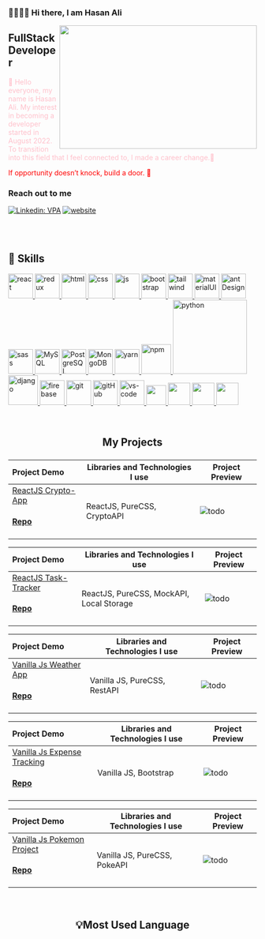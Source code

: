 ###   🙇‍♂️👋🏻 Hi there, I am Hasan Ali

<img src="https://media.giphy.com/media/3oEjHNdJf6ilveYXIc/giphy.gif" align="right" width="400" height="250">

## FullStack Developer
<font color="pink"> 🧐 Hello everyone, my name is Hasan Ali. My interest in becoming a developer started in August 2022. To transition into this field that I feel connected to, I made a career change.🚀 </font>

<font color="red"> If opportunity doesn’t knock, buiId a door. :muscle: </font>

### Reach out to me


[![Linkedin: VPA](https://img.shields.io/badge/linkedin-%230077B5.svg?&style=for-the-badge&logo=linkedin&logoColor=white)](https://www.linkedin.com/in/hasanalierk/)
[![website](https://img.shields.io/badge/gmail-f1f2f6.svg?&style=for-the-badge&logo=gmail&logoColor=red)](mailto:hasanalierk98@gmail.com)



<br />
<br />

## 🚀 Skills
<p>
<a href="#" target="_blank"> <img src="https://cdn.icon-icons.com/icons2/2415/PNG/512/react_original_wordmark_logo_icon_146375.png" alt="react" width="50"/> </a> 
<a href="#" target="_blank"> <img src="https://user-images.githubusercontent.com/25181517/187896150-cc1dcb12-d490-445c-8e4d-1275cd2388d6.png" alt="redux" width="50"/> </a> 
<a href="#" target="_blank"> <img src="https://www.svgrepo.com/show/353884/html-5.svg" alt="html" height="50"/> </a> 
<a href="#" target="_blank"> <img src="https://www.svgrepo.com/show/303263/css3-logo.svg" alt="css" height="50"/> </a> 
<a href="#" target="_blank"> <img src="https://cdn.icon-icons.com/icons2/2108/PNG/512/javascript_icon_130900.png" alt="js" height="50"/> </a> 
<a href="#" target="_blank"> <img src="https://user-images.githubusercontent.com/25181517/183898054-b3d693d4-dafb-4808-a509-bab54cf5de34.png" alt="bootstrap" height="50"/> </a> 
<a href="#" target="_blank"> <img src="https://user-images.githubusercontent.com/25181517/202896760-337261ed-ee92-4979-84c4-d4b829c7355d.png" alt="tailwind" height="50"/> </a> 
<a href="#" target="_blank"> <img src="https://user-images.githubusercontent.com/25181517/189716630-fe6c084c-6c66-43af-aa49-64c8aea4a5c2.png" alt="materialUI" height="50"/> </a> 
  <a href="#" target="_blank"> <img src="https://user-images.githubusercontent.com/25181517/190887795-99cb0921-e57f-430b-a111-e165deedaa36.png" alt="antDesign" height="50"/> </a> 
<a href="#" target="_blank"> <img src="https://user-images.githubusercontent.com/25181517/192158956-48192682-23d5-4bfc-9dfb-6511ade346bc.png" alt="sass" height="50"/> </a> 
<a href="#" target="_blank"> <img src="https://cdn.icon-icons.com/icons2/2415/PNG/512/mysql_original_wordmark_logo_icon_146417.png" alt="MySQL" height="50"/> </a> 
<a href="#" target="_blank"> <img src="https://www.vectorlogo.zone/logos/postgresql/postgresql-ar21.svg" alt="PostgreSQL" height="50"/> </a> 
<a href="#" target="_blank"> <img src="https://www.vectorlogo.zone/logos/mongodb/mongodb-ar21.svg" alt="MongoDB" height="50"/> </a> 
<a href="#" target="_blank"> <img src="https://user-images.githubusercontent.com/25181517/183049794-a3dfaddd-22ee-4ffe-b0b4-549ccd4879f9.png" alt="yarn" height="50"/> </a>
<a href="#" target="_blank"> <img src="https://user-images.githubusercontent.com/25181517/121401671-49102800-c959-11eb-9f6f-74d49a5e1774.png" alt="npm" height="60"/> </a> 
<a href="#" target="_blank"> <img src="https://www.python.org/static/img/python-logo.png" alt="python" width="150"/> </a>  
<a href="#" target="_blank"> <img src="https://cdn.icon-icons.com/icons2/2415/PNG/512/django_plain_logo_icon_146558.png" alt="django" height="60"/> </a> 
<a href="#" target="_blank"> <img src="https://user-images.githubusercontent.com/25181517/189716855-2c69ca7a-5149-4647-936d-780610911353.png" alt="firebase" height="50"/> </a> 
<a href="#" target="_blank"> <img src="https://www.vectorlogo.zone/logos/git-scm/git-scm-icon.svg" alt="git" height="50"/> </a> 
<a href="#" target="_blank"> <img src="https://www.svgrepo.com/show/349375/github.svg" alt="gitHub" height="50"/> </a> 
<a href="#" target="_blank"> <img src="https://user-images.githubusercontent.com/25181517/192108891-d86b6220-e232-423a-bf5f-90903e6887c3.png" alt="vs-code" height="50"/> </a> 
<a href="#" target="_blank"> <img src="https://user-images.githubusercontent.com/25181517/183912952-83784e94-629d-4c34-a961-ae2ae795b662.png" height="40"/> </a>
<a href="#" target="_blank"> <img src="https://www.svgrepo.com/show/354354/slack-icon.svg" height="45"/> </a>
  <a href="#" target="_blank"> <img src="https://user-images.githubusercontent.com/25181517/192109061-e138ca71-337c-4019-8d42-4792fdaa7128.png" height="45"/> </a>
    <a href="#" target="_blank"> <img src="https://user-images.githubusercontent.com/25181517/186884152-ae609cca-8cf1-4175-8d60-1ce1fa078ca2.png" height="45"/> </a>

</p>

<br />

<!--<div  align="center"> <img src="https://raw.githubusercontent.com/scriptex/github-contributions-snake/snake/github-contribution-grid-snake.svg" /></div>-->
<h2 align="center">My Projects</h2>

###

Project Demo       |Libraries and Technologies I use     |Project Preview   
:-------------------------|-------------------------|-------------------------
[ReactJS Crypto-App](https://crypto-app-hasanalierk.netlify.app/) <h4>[Repo](https://github.com/hasanalierk/crypto-app-react)</h4> | ReactJS, PureCSS, CryptoAPI|![todo](https://user-images.githubusercontent.com/118939050/225421097-7930d2c0-914e-4afe-92a8-19d23ec526c7.gif)

Project Demo       |Libraries and Technologies I use     |Project Preview   
:-------------------------|-------------------------|-------------------------
[ReactJS Task-Tracker](https://task-tracker-hasanalierk.netlify.app/) <h4>[Repo](https://github.com/hasanalierk/task-tracker)</h4> | ReactJS, PureCSS, MockAPI, Local Storage |![todo](https://user-images.githubusercontent.com/118939050/225419257-fc287166-bdbd-4b53-97a5-50d005a549a2.gif)

Project Demo       |Libraries and Technologies I use     |Project Preview   
:-------------------------|-------------------------|-------------------------
[Vanilla Js Weather App](https://hasanalierk.github.io/Weather-App/) <h4>[Repo](https://github.com/hasanalierk/Weather-App)</h4> | Vanilla JS, PureCSS, RestAPI |![todo](https://user-images.githubusercontent.com/118939050/225414631-9236ac7e-43b8-471a-aa46-27e6388fde5a.gif)


Project Demo       |Libraries and Technologies I use     |Project Preview   
:-------------------------|-------------------------|-------------------------
[Vanilla Js Expense Tracking](https://hasanalierk.github.io/Gider-Takip/) <h4>[Repo](https://github.com/hasanalierk/Gider-Takip)</h4> | Vanilla JS, Bootstrap |![todo](https://user-images.githubusercontent.com/118939050/225411975-5ce5bee7-573c-4585-938c-640e2b6908a2.gif)

Project Demo       |Libraries and Technologies I use     |Project Preview   
:-------------------------|-------------------------|-------------------------
[Vanilla Js Pokemon Project](https://hasanalierk.github.io/Pokemon-Project/) <h4>[Repo](https://github.com/hasanalierk/Pokemon-Project)</h4> | Vanilla JS, PureCSS, PokeAPI |![todo](https://user-images.githubusercontent.com/118939050/225416804-ff9ea42c-8ef8-4c67-9986-331623c087e3.gif)







<br>

<h2 align="center">💡Most Used Language</h2>
<div  align="center">
<br/>
<img
     src="https://github-readme-stats.vercel.app/api?username=hasanalierk&theme=blue-green"
     alt=""
     /> </br></br></br>
<img
     src="https://github-readme-stats.vercel.app/api/top-langs/?username=hasanalierk&theme=blue-green"
     alt=""
     /> <br/>
</div>





